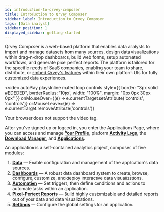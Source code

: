 ```yaml
---
id: introduction-to-qrvey-composer
title: Introduction to Qrvey Composer
sidebar_label: Introduction to Qrvey Composer
tags: [Data Analyst]
sidebar_position: 1
displayed_sidebar: getting-started
---
```


Qrvey Composer is a web-based platform that enables data analysts to import and manage datasets from many sources, design data visualizations within drag-n-drop dashboards, build web forms, setup automated workflows, and generate pixel perfect reports. The platform is tailored for the specific needs of SaaS companies, enabling your team to share, distribute, or [embed Qrvey's features](../software-developer/04-Widgets/introduction-to-widgets.md) within their own platform UIs for fully customized data experiences.

<video 
    autoPlay playsInline muted loop controls
    style={{ border: "3px solid #EDEDED", borderRadius: '10px', width: "100%", margin: "0px 0px 30px 0px" }}
    onMouseOver={(e) => e.currentTarget.setAttribute('controls', 'controls')}
    onMouseLeave={(e) => e.currentTarget.removeAttribute('controls')}
>
  <source src="https://s3.amazonaws.com/cdn.qrvey.com/documentation_assets/partner-portal/qrvey-composer/intro-ui/qrvey-app-modules-20240409.mp4" type="video/mp4" />
  Your browser does not support the video tag.
</video>

After you've signed up or logged in, you enter the Applications Page, where you can access and manage **[Your Profile](../composer/manage-your-profile.md)**, platform **[Activity Logs](../composer/activity-log.md)**, the **[Download Manager](./download-manager.md)**, and **[Applications](./overview-of-applications.md)**.

An application is a self-contained analytics project, composed of five modules:

1. **[Data](./05-Working%20with%20Data/introduction-to-data-in-qrvey.md)** — Enable configuration and management of the application's data sources.
2. **[Dashboards](./06-Dashboards/dashboard-builder.md)** — A robust data dashboard system to create, browse, configure, customize, and deploy interactive data visualizations.
3. **[Automation](./09-Automation/introduction-to-automation.md)** — Set triggers, then define conditions and actions to automate tasks within an application.
4. **[Pixel-Perfect Reports](./10-Pixel-Perfect%20Reports/intro-to-pixel-perfect-reports.md)** — Build highly customizable and detailed reports out of your data and data visualizations.
5. **[Settings](./overview-of-applications.md#application-settings)** — Configure the global settings for an application.
